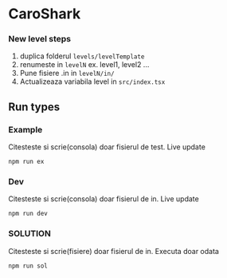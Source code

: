 # CaroShark

### New level steps
1. duplica folderul `levels/levelTemplate`
2. renumeste in `levelN` ex. level1, level2 ...
3. Pune fisiere .in in `levelN/in/`
4. Actualizeaza variabila level in `src/index.tsx`

## Run types

### Example
Citesteste si scrie(consola) doar fisierul de test. Live update
```
npm run ex
```
### Dev
Citesteste si scrie(consola) doar fisierul de in. Live update 
```
npm run dev
```
### SOLUTION
Citesteste si scrie(fisiere) doar fisierul de in. Executa doar odata
```
npm run sol
```